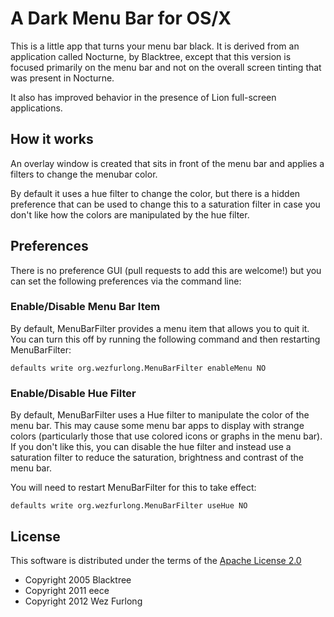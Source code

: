 # A Dark Menu Bar for OS/X

This is a little app that turns your menu bar black.  It is derived from
an application called Nocturne, by Blacktree, except that this version
is focused primarily on the menu bar and not on the overall screen
tinting that was present in Nocturne.

It also has improved behavior in the presence of Lion full-screen
applications.

## How it works

An overlay window is created that sits in front of the menu bar and
applies a filters to change the menubar color.

By default it uses a hue filter to change the color, but there is a
hidden preference that can be used to change this to a saturation filter
in case you don't like how the colors are manipulated by the hue filter.

## Preferences

There is no preference GUI (pull requests to add this are welcome!) but
you can set the following preferences via the command line:

### Enable/Disable Menu Bar Item

By default, MenuBarFilter provides a menu item that allows you to quit
it.  You can turn this off by running the following command and then
restarting MenuBarFilter:

```shell
defaults write org.wezfurlong.MenuBarFilter enableMenu NO
```

### Enable/Disable Hue Filter

By default, MenuBarFilter uses a Hue filter to manipulate the color of
the menu bar.  This may cause some menu bar apps to display with strange
colors (particularly those that use colored icons or graphs in the menu
bar).  If you don't like this, you can disable the hue filter and
instead use a saturation filter to reduce the saturation, brightness and
contrast of the menu bar.

You will need to restart MenuBarFilter for this to take effect:

```shell
defaults write org.wezfurlong.MenuBarFilter useHue NO
```

## License

This software is distributed under the terms of the
[Apache License 2.0](http://www.apache.org/licenses/LICENSE-2.0)

* Copyright 2005 Blacktree
* Copyright 2011 eece
* Copyright 2012 Wez Furlong


